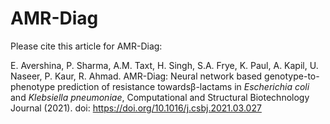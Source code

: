 # AMR-Diag
Please cite this article for AMR-Diag:

E. Avershina, P. Sharma, A.M. Taxt, H. Singh, S.A. Frye, K. Paul, A. Kapil, U. Naseer, P. Kaur, R. Ahmad.
AMR-Diag: Neural network based genotype-to-phenotype prediction of resistance towardsβ-lactams in _Escherichia coli_ and _Klebsiella pneumoniae_, Computational and Structural Biotechnology Journal (2021). doi: https://doi.org/10.1016/j.csbj.2021.03.027
